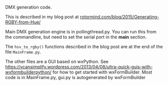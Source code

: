 
DMX generation code.

This is described in my blog post at [rotormind.com/blog/2015/Generating-RGBY-from-Hue/](http://rotormind.com/blog/2015/Generating-RGBY-from-Hue/)

Main DMX generation engine is in pollingthread.py. 
You can run this from the commandline, but need to set the serial port in 
the __main__ section.

The `hsv_to_rgby()` functions described in the blog post are at the end of the file `MainFrame.py`.

The other files are a GUI based on wxPython. See
https://vcansimplify.wordpress.com/2013/04/08/ultra-quick-guis-with-wxformbuilderpython/
for how to get started with wxFormBuilder. Most code is in
MainFrame.py, gui.py is autogenerated by wxFormBuilder
